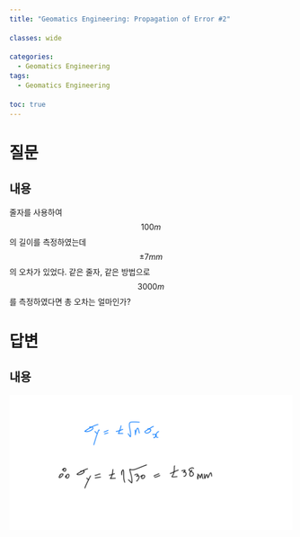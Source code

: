 ```yaml
---
title: "Geomatics Engineering: Propagation of Error #2"

classes: wide

categories:
  - Geomatics Engineering
tags:
  - Geomatics Engineering

toc: true
---
```


# 질문

## 내용

줄자를 사용하여 $$100m$$의 길이를 측정하였는데 $$\pm7mm$$의 오차가 있었다. 같은 줄자, 같은 방법으로 $$3000m$$를 측정하였다면 총 오차는 얼마인가?

# 답변

## 내용

![Answer](/assets/images/geomatics/Geomatics-Answer-2.png)












